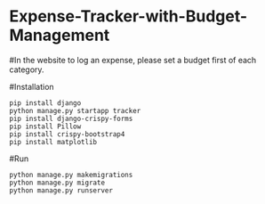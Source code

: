 # Expense-Tracker-with-Budget-Management


#In the website to log an expense, please set a budget first of each category.

#Installation

    pip install django
    python manage.py startapp tracker
    pip install django-crispy-forms
    pip install Pillow
    pip install crispy-bootstrap4
    pip install matplotlib

#Run


    python manage.py makemigrations
    python manage.py migrate
    python manage.py runserver


